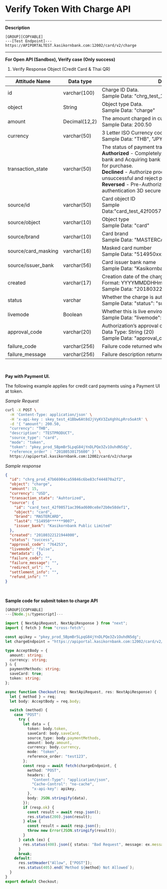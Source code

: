 # Verify Token With Charge API

---

**Description**

```
[GROUP][COPYABLE]
---[Test Endpoint]---
https://APIPORTALTEST.kasikornbank.com:12002/card/v2/charge
```

---

<strong>For Open API (Sandbox), Verify case (Only success)</strong>

1.  Verify Response Object (Credit Card & Thai QR)

| Attitude Name       | Data type     | Description                                                                                                                                                                                                                                                                                                                                           |
| ------------------- | ------------- | ----------------------------------------------------------------------------------------------------------------------------------------------------------------------------------------------------------------------------------------------------------------------------------------------------------------------------------------------------- |
| id                  | varchar(100)  | Charge ID Data.<br/>Sample Data: "chrg_test_12345678"                                                                                                                                                                                                                                                                                                 |
| object              | String        | Object type Data.<br/>Sample Data: "charge"                                                                                                                                                                                                                                                                                                           |
| amount              | Decimal(12,2) | The amount charged in currency unit.<br/>Sample Data: 200.50                                                                                                                                                                                                                                                                                          |
| currency            | varchar(50)   | 3 Letter ISO Currency code in upper case.<br/>Sample Data: "THB", "JPY" etc                                                                                                                                                                                                                                                                           |
| transaction_state   | varchar(50)   | The status of payment transaction. <br/>**Authorized** - Completely, authorize process with issue bank and Acquiring bank are captured a customer balance for purchase.<br/>**Declined** - Authorize process with issue bank. It not unsuccessful and reject payment.<br/>**Reversed** - Pre-Authorized - Payment need to do authentication 3D secure |
| source/id           | varchar(50)   | Card object ID<br/>Sample Data:"card_test_42f00571ac396ad600ce8e72b0e58def1"                                                                                                                                                                                                                                                                          |
| source/object       | varchar(10)   | Object type<br/>Sample Data: "card"                                                                                                                                                                                                                                                                                                                   |
| source/brand        | varchar(10)   | Card brand<br/>Sample Data: "MASTERCARD", "JCB", "VISA" etc.                                                                                                                                                                                                                                                                                          |
| source/card_masking | varchar(16)   | Masked card number<br/>Sample Data: "514950xxxxxx9007"                                                                                                                                                                                                                                                                                                |
| source/issuer_bank  | varchar(56)   | Card issuer bank name<br/>Sample Data: "Kasikornbank Public Limited"                                                                                                                                                                                                                                                                                  |
| created             | varchar(17)   | Creation date of the charge<br/>Format: YYYYMMDDHHmmSS<br/>Sample Data: "20180322121944000"                                                                                                                                                                                                                                                           |
| status              | varchar       | Whether the charge is authorized or not<br/>Sample Data: "status": "success"                                                                                                                                                                                                                                                                          |
| livemode            | Boolean       | Whether this is live environment (true) or not (false)<br/>Sample Data: "livemode": true                                                                                                                                                                                                                                                              |
| approval_code       | varchar(20)   | Authorization’s approval code from Issuer<br/>Data Type: String (20)<br/>Sample Data: "approval_code": "123456"                                                                                                                                                                                                                                       |
| failure_code        | varchar(256)  | Failure code returned when there is an error                                                                                                                                                                                                                                                                                                          |
| failure_message     | varchar(256)  | Failure description returned when there is an error                                                                                                                                                                                                                                                                                                   |

<br/>

**Pay with Payment UI.**

The following example applies for credit card payments using a Payment UI at token.

_Sample Request_

```bash
curl -X POST \
  -H 'Content-Type: application/json' \
  -H 'x-api-key : skey_test_41Bbw6At8dJjVyKV3ZaXghhLpRro5oAtR' \
  -d '{	"amount": 200.50,
  "currency": "THB",
  "description": "TESTPRODUCT",
  "source_type": "card",
  "mode": "token",
  "token": "pkey_prod_5BpmBr5LpqG84jYnDLPQe3Zv1OuhdN5dg",
  "reference_order" : "20180530175600" }' \
  https://apiportal.kasikornbank.com:12002/card/v2/charge
```

_Sample response_

```json
{
  "id": "chrg_prod_47b66904ca59846c6be83cf444870a2f2",
  "object": "charge",
  "amount": 15,
  "currency": "USD",
  "transaction_state": "Auhtorized",
  "source": {
    "id": "card_test_42f00571ac396ad600ce8e72b0e58def1",
    "object": "card",
    "brand": "MASTERCARD",
    "last4": "514950******9007",
    "issuer_bank": "Kasikornbank Public Limited"
  },
  "created": "20180322121944000",
  "status": "success",
  "approval_code": "764253",
  "livemode": "false",
  "metadata": {},
  "failure_code": "",
  "failure_message": "",
  "redirect_url": "",
  "settlement_info": "",
  "refund_info": ""
}
```

<br/>

**Sample code for submit token to charge API**

```typescript
[GROUP][COPYABLE]
---[Node.js/typescript]---

import { NextApiRequest, NextApiResponse } from "next";
import { fetch } from "cross-fetch";

const apikey = "pkey_prod_5BpmBr5LpqG84jYnDLPQe3Zv1OuhdN5dg";
let chargeEndpoint = "https://apiportal.kasikornbank.com:12002/card/v2/charge";

type AcceptBody = {
  amount: string;
  currency: string;
} & {
  paymentMethods: string;
  saveCard: true;
  token: string;
};

async function Checkout(req: NextApiRequest, res: NextApiResponse) {
  let { method } = req;
  let body: AcceptBody = req.body;

  switch (method) {
    case "POST":
      try {
        let data = {
          token: body.token,
          saveCard: body.saveCard,
          source_type: body.paymentMethods,
          amount: body.amount,
          currency: body.currency,
          mode: "token",
          reference_order: "test123",
        };
        const resp = await fetch(chargeEndpoint, {
          method: "POST",
          headers: {
            "Content-Type": "application/json",
            "Cache-Control": "no-cache",
            "x-api-key": apikey,
          },
          body: JSON.stringify(data),
        });
        if (resp.ok) {
          const result = await resp.json();
          res.status(200).json(result);
        } else {
          const result = await resp.json();
          throw new Error(JSON.stringify(result));
        }
      } catch (ex) {
        res.status(400).json({ status: "Bad Request", message: ex.message });
      }
      break;
    default:
      res.setHeader("Allow", ["POST"]);
      res.status(405).end(`Method ${method} Not Allowed`);
  }
}
export default Checkout;

```
